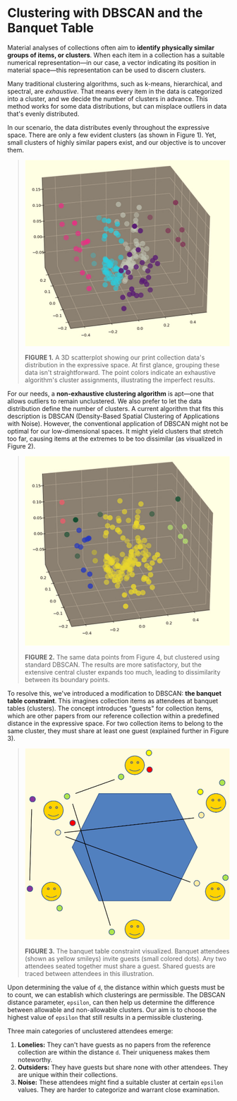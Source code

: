 # Clustering with DBSCAN and the Banquet Table

Material analyses of collections often aim to **identify physically similar groups of items, or clusters**. When each item in a collection has a suitable numerical representation—in our case, a vector indicating its position in material space—this representation can be used to discern clusters.

Many traditional clustering algorithms, such as k-means, hierarchical, and spectral, are *exhaustive*. That means every item in the data is categorized into a cluster, and we decide the number of clusters in advance. This method works for some data distributions, but can misplace outliers in data that's evenly distributed.

In our scenario, the data distributes evenly throughout the expressive space. There are only a few evident clusters (as shown in Figure 1). Yet, small clusters of highly similar papers exist, and our objective is to uncover them.

> ![Figure 1](fig/fig1.png)
>
> **FIGURE 1.** A 3D scatterplot showing our print collection data's distribution in the expressive space. At first glance, grouping these data isn't straightforward. The point colors indicate an exhaustive algorithm's cluster assignments, illustrating the imperfect results.

For our needs, a **non-exhaustive clustering algorithm** is apt—one that allows outliers to remain unclustered. We also prefer to let the data distribution define the number of clusters. A current algorithm that fits this description is DBSCAN (Density-Based Spatial Clustering of Applications with Noise). However, the conventional application of DBSCAN might not be optimal for our low-dimensional spaces. It might yield clusters that stretch too far, causing items at the extremes to be too dissimilar (as visualized in Figure 2).

> ![Figure 2](fig/fig2.png)
>
> **FIGURE 2.** The same data points from Figure 4, but clustered using standard DBSCAN. The results are more satisfactory, but the extensive central cluster expands too much, leading to dissimilarity between its boundary points.

To resolve this, we've introduced a modification to DBSCAN: **the banquet table constraint**. This imagines collection items as attendees at banquet tables (clusters). The concept introduces "guests" for collection items, which are other papers from our reference collection within a predefined distance in the expressive space. For two collection items to belong to the same cluster, they must share at least one guest (explained further in Figure 3).

> ![Figure 3](fig/fig3.png)
>
> **FIGURE 3.** The banquet table constraint visualized. Banquet attendees (shown as yellow smileys) invite guests (small colored dots). Any two attendees seated together must share a guest. Shared guests are traced between attendees in this illustration.

Upon determining the value of `d`, the distance within which guests must be to count, we can establish which clusterings are permissible. The DBSCAN distance parameter, `epsilon`, can then help us determine the difference between allowable and non-allowable clusters. Our aim is to choose the highest value of `epsilon` that still results in a permissible clustering.

Three main categories of unclustered attendees emerge:

1. **Lonelies:** They can't have guests as no papers from the reference collection are within the distance `d`. Their uniqueness makes them noteworthy.
2. **Outsiders:** They have guests but share none with other attendees. They are unique within their collections.
3. **Noise:** These attendees might find a suitable cluster at certain `epsilon` values. They are harder to categorize and warrant close examination.
